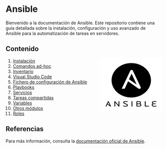 # Ansible

Bienvenido a la documentación de Ansible. Este repositorio contiene una guía detallada sobre la instalación, configuración y uso avanzado de Ansible para la automatización de tareas en servidores.

## Contenido

<img src="/img/pngegg.png" alt="GIF" width="200" height="175" align="right">

1. [Instalación](./doc/instalacion.md)
2. [Comandos ad-hoc](./doc/comandos_ad_hoc.md)
3. [Inventario](./doc/inventario.md)
4. [Visual Studio Code](./doc/vscode.md)
5. [Fichero de configuración de Ansible](./doc/configuracion.md)
6. [Playbooks](./doc/playbooks.md)
7. [Servicios](./doc/servicios.md)
8. [Tareas compartidas](./doc/tareas_compartidas.md)
9. [Variables](./doc/variables.md)
10. [Otros módulos](./doc/otros_modulos.md)
11. [Roles](./doc/roles.md)

## Referencias

Para más información, consulta la [documentación oficial de Ansible](https://docs.ansible.com).

